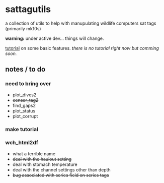 # sattagutils
a collection of utils to help with manupulating wildlife computers sat tags (primarily mk10s)

**warning:** under active dev... things will change.

[tutorial](https://williamcioffi.github.io/sattagutils) on some basic features. _there is no tutorial right now but comming soon._

## notes / to do
### need to bring over
- plot\_dives2
- ~~censor\_tag2~~
- find\_gaps2
- plot\_status
- plot\_corrupt
### make tutorial
### wch\_html2df
- what a terrible name
- ~~deal with the haulout setting~~
- deal with stomach temperature
- deal with the channel settings other than depth
- ~~bug associated with series field on series tags~~

